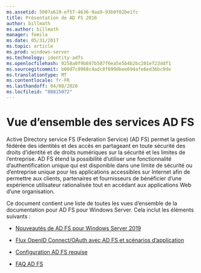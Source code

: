 ```yaml
---
ms.assetid: 5007a619-ef57-4636-9aa9-93b0f02be1fc
title: Présentation de AD FS 2016
author: billmath
ms.author: billmath
manager: femila
ms.date: 05/31/2017
ms.topic: article
ms.prod: windows-server
ms.technology: identity-adfs
ms.openlocfilehash: 0258a0f9b697b587f6ea5e5b4b2bc201ef23ddf1
ms.sourcegitcommit: b00d7c8968c4adc8f699dbee694afe6ed36bc9de
ms.translationtype: MT
ms.contentlocale: fr-FR
ms.lasthandoff: 04/08/2020
ms.locfileid: "80815072"
---
```

# <a name="ad-fs-overview"></a>Vue d’ensemble des services AD FS

Active Directory service FS (Federation Service) (AD FS) permet la gestion fédérée des identités et des accès en partageant en toute sécurité des droits d’identité et de droits numériques sur la sécurité et les limites de l’entreprise. AD FS étend la possibilité d’utiliser une fonctionnalité d’authentification unique qui est disponible dans une limite de sécurité ou d’entreprise unique pour les applications accessibles sur Internet afin de permettre aux clients, partenaires et fournisseurs de bénéficier d’une expérience utilisateur rationalisée tout en accédant aux applications Web d’une organisation.

Ce document contient une liste de toutes les vues d’ensemble de la documentation pour AD FS pour Windows Server. Cela inclut les éléments suivants :
  
  
* [Nouveautés de AD FS pour Windows Server 2019](../ad-fs/overview/whats-new-active-directory-federation-services-windows-server.md)  
  
* [Flux OpenID Connect/OAuth avec AD FS et scénarios d’application](../ad-fs/overview/ad-fs-openid-connect-oauth-flows-scenarios.md) 

* [Configuration AD FS requise](../ad-fs/overview/AD-FS-2016-Requirements.md)

* [FAQ AD FS](../ad-fs/overview/AD-FS-FAQ.md)

  
  

